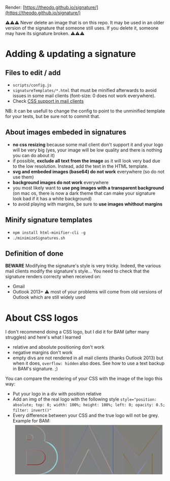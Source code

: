 Render: [https://theodo.github.io/signature/](https://theodo.github.io/signature/)

:warning::warning::warning:
Never delete an image that is on this repo. It may be used in an older version of the signature that someone still uses. If you delete it, someone may have its signature broken.
:warning::warning::warning:

# Adding & updating a signature

## Files to edit / add

- `scripts/config.js`
- `signatureTemplates/*.html` that must be minified afterwards to avoid issues in some mail clients (font-size: 0 does not work everywhere).
- Check [CSS support in mail clients](https://www.campaignmonitor.com/css/)

NB: it can be usefull to change the config to point to the unminified template for your tests, but be sure not to commit that.

## About images embeded in signatures

- **no css resizing** because some mail client don't support it and your logo will be very big (yes, your image will be low quality and there is nothing you can do about it)
- if possible, **exclude all text from the image** as it will look very bad due to the low resolution. Instead, add the text in the HTML template.
- **svg and embeded images (base64) do not work** everywhere (so do not use them)
- **background images do not work** everywhere
- you most likely want to **use png images with a transparent background** (on mac os, there is now a dark theme that can make your signature look bad if it has a white background)
- to avoid playing with margins, be sure to **use images whithout margins**

## Minify signature templates

- `npm install html-minifier-cli -g`
- `./minimizeSignatures.sh`

## Definition of done

**BEWARE**
Modifying the signature's style is very tricky.
Indeed, the various mail clients modify the signature's style...
You need to check that the signature renders correcty when received on:

- Gmail
- Outlook 2013+ :warning: most of your problems will come from old versions of Outlook which are still widely used

# About CSS logos

I don't recommend doing a CSS logo, but I did it for BAM (after many struggles) and here's what I learned

- relative and absolute positioning don't work
- negative margins don't work
- empty divs are not rendered in all mail clients (thanks Outlook 2013) but when it does, `overflow: hidden` also does. See how to use a text backup in BAM's signature. ;)

You can compare the rendering of your CSS with the image of the logo this way:

- Put your logo in a div with position relative
- Add an img of the real logo with the following style `style="position: absolute; top: 0; width: 100%; height: 100%; left: 0; opacity: 0.5; filter: invert()"`
- Every difference between your CSS and the true logo will not be grey.
  Example for BAM:
  ![BAM Logo Diff](images/BAM-logo-diffs.png)

